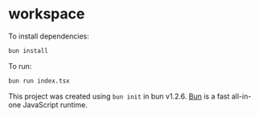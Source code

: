 # workspace

To install dependencies:

```bash
bun install
```

To run:

```bash
bun run index.tsx
```

This project was created using `bun init` in bun v1.2.6. [Bun](https://bun.sh) is a fast all-in-one JavaScript runtime.
